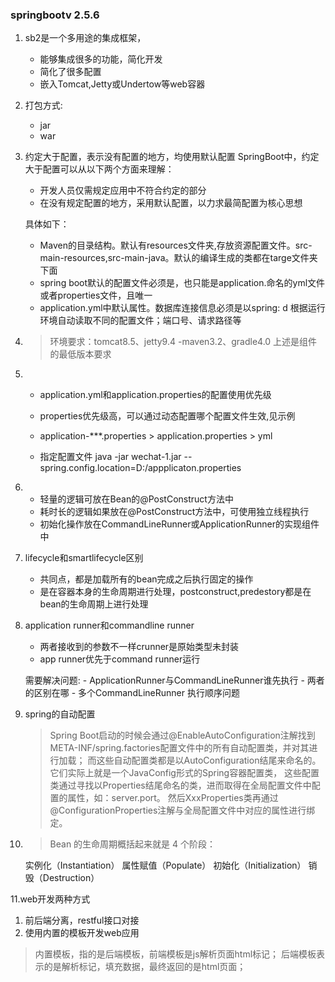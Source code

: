 ### springbootv 2.5.6
1. sb2是一个多用途的集成框架，
    - 能够集成很多的功能，简化开发
    - 简化了很多配置
    - 嵌入Tomcat,Jetty或Undertow等web容器
    
2. 打包方式:
    - jar
    - war
3. 约定大于配置，表示没有配置的地方，均使用默认配置
    SpringBoot中，约定大于配置可以从以下两个方面来理解：
    - 开发人员仅需规定应用中不符合约定的部分
    - 在没有规定配置的地方，采用默认配置，以力求最简配置为核心思想
    
    具体如下：
    - Maven的目录结构。默认有resources文件夹,存放资源配置文件。src-main-resources,src-main-java。默认的编译生成的类都在targe文件夹下面
    - spring boot默认的配置文件必须是，也只能是application.命名的yml文件或者properties文件，且唯一
    - application.yml中默认属性。数据库连接信息必须是以spring: d
        根据运行环境自动读取不同的配置文件；端口号、请求路径等
4. > 环境要求：tomcat8.5、jetty9.4
    -maven3.2、gradle4.0
    上述是组件的最低版本要求
    
5. - application.yml和application.properties的配置使用优先级
    - properties优先级高，可以通过动态配置哪个配置文件生效,见示例
    - application-***.properties > application.properties > yml
    
    - 指定配置文件
    java -jar wechat-1.jar --spring.config.location=D:/appplicaton.properties
    
6. - 轻量的逻辑可放在Bean的@PostConstruct方法中
   - 耗时长的逻辑如果放在@PostConstruct方法中，可使用独立线程执行
   - 初始化操作放在CommandLineRunner或ApplicationRunner的实现组件中
   
7. lifecycle和smartlifecycle区别
    - 共同点，都是加载所有的bean完成之后执行固定的操作
    - 是在容器本身的生命周期进行处理，postconstruct,predestory都是在bean的生命周期上进行处理
    
8. application runner和commandline runner
   - 两者接收到的参数不一样crunner是原始类型未封装
   - app runner优先于command runner运行
   
   需要解决问题:
       - ApplicationRunner与CommandLineRunner谁先执行
       - 两者的区别在哪
       - 多个CommandLineRunner 执行顺序问题
       
9. spring的自动配置
     > Spring Boot启动的时候会通过@EnableAutoConfiguration注解找到META-INF/spring.factories配置文件中的所有自动配置类，并对其进行加载；
   而这些自动配置类都是以AutoConfiguration结尾来命名的。它们实际上就是一个JavaConfig形式的Spring容器配置类，
   这些配置类通过寻找以Properties结尾命名的类，进而取得在全局配置文件中配置的属性，如：server.port。
   然后XxxProperties类再通过@ConfigurationProperties注解与全局配置文件中对应的属性进行绑定。
        
10. > Bean 的生命周期概括起来就是 4 个阶段：
      
      实例化（Instantiation）
      属性赋值（Populate）
      初始化（Initialization）
      销毁（Destruction）
      
11.web开发两种方式
   
   1. 前后端分离，restful接口对接
   2. 使用内置的模板开发web应用
   
   >内置模板，指的是后端模板，前端模板是js解析页面html标记；
   >后端模板表示的是解析标记，填充数据，最终返回的是html页面；
 
        
